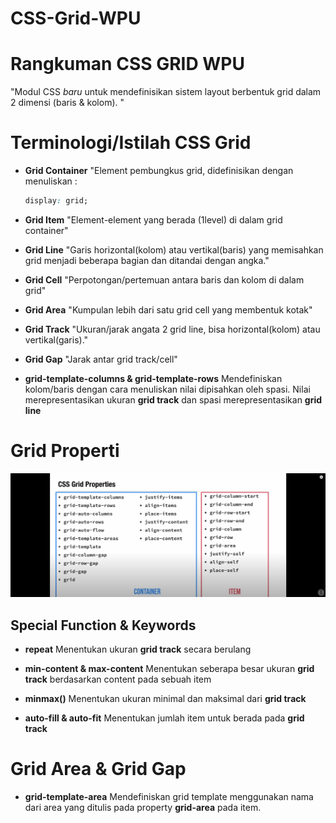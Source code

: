 # CSS-Grid-WPU

# Rangkuman CSS GRID WPU

"Modul CSS *baru* untuk mendefinisikan sistem layout berbentuk grid dalam 2 dimensi (baris & kolom). "

# Terminologi/Istilah CSS Grid

* **Grid Container**
    "Element pembungkus grid, didefinisikan dengan menuliskan : 
    ```css
    display: grid;
    ```
* **Grid Item**
    "Element-element yang berada (1level) di dalam grid container"
* **Grid Line**
    "Garis horizontal(kolom) atau vertikal(baris) yang memisahkan grid menjadi beberapa bagian dan ditandai dengan angka."
* **Grid Cell**
    "Perpotongan/pertemuan antara baris dan kolom di dalam grid"
* **Grid Area**
    "Kumpulan lebih dari satu grid cell yang membentuk kotak"
* **Grid Track**
    "Ukuran/jarak angata 2 grid line, bisa horizontal(kolom) atau vertikal(garis)."
* **Grid Gap**
    "Jarak antar grid track/cell"

* **grid-template-columns & grid-template-rows**
    Mendefiniskan kolom/baris dengan cara menuliskan nilai dipisahkan oleh spasi. Nilai merepresentasikan ukuran **grid track** dan spasi merepresentasikan **grid line**

# Grid Properti
![Grid Properti](https://github.com/dulabdul/CSS-Grid-WPU/blob/main/Grid_properti.png)

## Special Function & Keywords

* **repeat**
    Menentukan ukuran **grid track** secara berulang

* **min-content & max-content**
    Menentukan seberapa besar ukuran **grid track** berdasarkan content pada sebuah item

* **minmax()**
    Menentukan ukuran minimal dan maksimal dari **grid track**

* **auto-fill & auto-fit**
    Menentukan jumlah item untuk berada pada **grid track**

# Grid Area & Grid Gap

* **grid-template-area**
    Mendefiniskan grid template menggunakan nama dari area yang ditulis pada property **grid-area** pada item.
    
